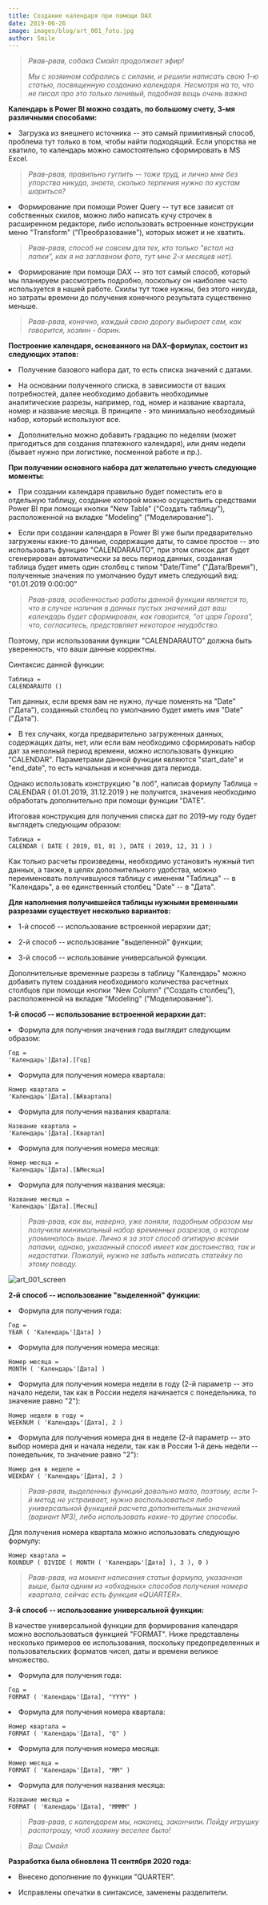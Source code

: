 ```yaml
---
title: Создание календаря при помощи DAX
date: 2019-06-26
image: images/blog/art_001_foto.jpg
author: Smile
---
```


> *Рвав-рвав, собака Смайл продолжает эфир!*
>
> *Мы с хозяином собрались с силами, и решили написать свою 1-ю статью, посвященную созданию календаря. Несмотря на то, что не писал про это только ленивый, подобная вещь очень важна*


**Календарь в Power BI можно создать, по большому счету, 3-мя различными способами:**

**<li>** Загрузка из внешнего источника -- это самый примитивный способ, проблема тут только в том, чтобы найти подходящий. Если упорства не хватило, то календарь можно самостоятельно сформировать в MS Excel.

> *Рвав-рвав, правильно гуглить -- тоже труд, и лично мне без упорства никуда, знаете, сколько терпения нужно по кустам шариться?*

**<li>** Формирование при помощи Power Query -- тут все зависит от собственных скилов, можно либо написать кучу строчек в расширенном редакторе, либо использовать встроенные конструкции меню "Transform" ("Преобразование"), которых может и не хватить.

> *Рвав-рвав, способ не совсем для тех, кто только "встал на лапки", как я на заглавном фото, тут мне 2-х месяцев нет).*

**<li>** Формирование при помощи DAX -- это тот самый способ, который мы планируем рассмотреть подробно, поскольку он наиболее часто используется в нашей работе. Скилы тут тоже нужны, без этого никуда, но затраты времени до получения конечного результата существенно меньше.

> *Рвав-рвав, конечно, каждый свою дорогу выбирает сам, как говорится, хозяин - барин.*


**Построение календаря, основанного на DAX-формулах, состоит из следующих этапов:**

**<li>** Получение базового набора дат, то есть списка значений с датами.

**<li>** На основании полученного списка, в зависимости от ваших потребностей, далее необходимо добавить необходимые аналитические разрезы, например, год, номер и название квартала, номер и название месяца. В принципе - это минимально необходимый набор, который используют все.

**<li>** Дополнительно можно добавить градацию по неделям (может пригодиться для создания платежного календаря), или дням недели (бывает нужно при логистике, посменной работе и пр.).


**При получении основного набора дат желательно учесть следующие моменты:**

**<li>** При создании календаря правильно будет поместить его в отдельную таблицу, создание которой можно осуществить средствами Power BI при помощи кнопки "New Table" ("Создать таблицу"), расположенной на вкладке "Modeling" ("Моделирование").

**<li>** Если при создании календаря в Power BI уже были предварительно загружены какие-то данные, содержащие даты, то самое простое -- это использовать функцию "CALENDARAUTO", при этом список дат будет сгенерирован автоматически за весь период данных, созданная таблица будет иметь один столбец с типом "Date/Time" ("Дата/Время"), полученные значения по умолчанию будут иметь следующий вид: "01.01.2019 0:00:00"

> *Рвав-рвав, особенностью работы данной функции является то, что в случае наличия в данных пустых значений дат ваш календарь будет сформирован, как говорится, "от царя Гороха", что, согласитесь, представляет некоторое неудобство.*

Поэтому, при использовании функции "CALENDARAUTO" должна быть уверенность, что ваши данные корректны.

Синтаксис данной функции:

```dax
Таблица =
CALENDARAUTO ()
```

Тип данных, если время вам не нужно, лучше поменять на "Date" ("Дата"), созданный столбец по умолчанию будет иметь имя "Date" ("Дата").

**<li>** В тех случаях, когда предварительно загруженных данных, содержащих даты, нет, или если вам необходимо сформировать набор дат за неполный период времени, можно использовать функцию "CALENDAR". Параметрами данной функции являются "start_date" и "end_date", то есть начальная и конечная дата периода.

Однако использовать конструкцию "в лоб", написав формулу Таблица = CALENDAR ( 01.01.2019, 31.12.2019 ) не получится, значения необходимо обработать дополнительно при помощи функции "DATE".

Итоговая конструкция для получения списка дат по 2019-му году будет выглядеть следующим образом:

```dax
Таблица =
CALENDAR ( DATE ( 2019, 01, 01 ), DATE ( 2019, 12, 31 ) )
```

Как только расчеты произведены, необходимо установить нужный тип данных, а также, в целях дополнительного удобства, можно переименовать получившуюся таблицу с имененм "Таблица" -- в "Календарь", а ее единственный столбец "Date" -- в "Дата".


**Для наполнения получившейся таблицы нужными временными разрезами существует несколько вариантов:**

**<li>** 1-й способ -- использование встроенной иерархии дат;

**<li>** 2-й способ -- использование "выделенной" функции;

**<li>** 3-й способ -- использование универсальной функции.

Дополнительные временные разрезы в таблицу "Календарь" можно добавить путем создания необходимого количества расчетных столбцов при помощи кнопки "New Column" ("Создать столбец"), расположенной на вкладке "Modeling" ("Моделирование").


**1-й способ -- использование встроенной иерархии дат:**

**<li>** Формула для получения значения года выглядит следующим образом:

```dax
Год =
'Календарь'[Дата].[Год]
```

**<li>** Формула для получения номера квартала:

```dax
Номер квартала =
'Календарь'[Дата].[№Квартала]
```

**<li>** Формула для получения названия квартала:

```dax
Название квартала =
'Календарь'[Дата].[Квартал]
```

**<li>** Формула для получения номера месяца:

```dax
Номер месяца =
'Календарь'[Дата].[№Месяца]
```

**<li>** Формула для получения названия месяца:

```dax
Название месяца =
'Календарь'[Дата].[Месяц]
```

> *Рвав-рвав, как вы, наверно, уже поняли, подобным образом мы получили минимальный набор временных разрезов, о котором упоминалось выше. Лично я за этот способ агитирую всеми лапами, однако, указанный способ имеет как достоинства, так и недостатки. Пожалуй, нужно не забыть написать статейку по этому поводу.*

![art_001_screen](https://kkadikin.ru/images/blog/art_001_screen.jpg)

**2-й способ -- использование "выделенной" функции:**

**<li>** Формула для получения года:

```dax
Год =
YEAR ( 'Календарь'[Дата] )
```

**<li>** Формула для получения номера месяца:

```dax
Номер месяца =
MONTH ( 'Календарь'[Дата] )
```

**<li>** Формула для получения номера недели в году (2-й параметр -- это начало недели, так как в России неделя начинается с понедельника, то значение равно "2"):

```dax
Номер недели в году =
WEEKNUM ( 'Календарь'[Дата], 2 )
```

**<li>** Формула для получения номера дня в неделе (2-й параметр -- это выбор номера дня и начала недели, так как в России 1-й день недели -- понедельник, то значение равно "2"):

```dax
Номер дня в неделе =
WEEKDAY ( 'Календарь'[Дата], 2 )
```

> *Рвав-рвав, выделенных функций довольно мало, поэтому, если 1-й метод не устраивает, нужно воспользоваться либо универсальной функцией расчета дополнительных значений (вариант №3), либо  использовать какие-то другие способы.*

Для получения номера квартала можно использовать следующую формулу:

```dax
Номер квартала =
ROUNDUP ( DIVIDE ( MONTH ( 'Календарь'[Дата] ), 3 ), 0 )
```

> *Рвав-рвав, на момент написания статьи формула, указанная выше, была одним из «обходных» способов получения номера квартала, сейчас есть функция «QUARTER».*


**3-й способ -- использование универсальной функции:**

В качестве универсальной функции для формирования календаря можно воспользоваться функцией "FORMAT". Ниже представлены несколько примеров ее использования, поскольку предопределенных и пользовательских форматов чисел, даты и времени великое множество.

**<li>** Формула для получения года:

```dax
Год =
FORMAT ( 'Календарь'[Дата], "YYYY" )
```

**<li>** Формула для получения номера квартала:

```dax
Номер квартала =
FORMAT ( 'Календарь'[Дата], "Q" )
```

**<li>** Формула для получения номера месяца:

```dax
Номер месяца =
FORMAT ( 'Календарь'[Дата], "MM" )
```

**<li>** Формула для получения названия месяца:

```dax
Название месяца = 
FORMAT ( 'Календарь'[Дата], "MMMM" )
```

> *Рвав-рвав, с календарем мы, наконец, закончили. Пойду игрушку распотрошу, чтоб хозяину веселее было!*

> *Ваш Смайл*


**Разработка была обновлена 11 сентября 2020 года:**

**<li>** Внесено дополнение по функции "QUARTER".

**<li>** Исправлены опечатки в синтаксисе, заменены разделители.